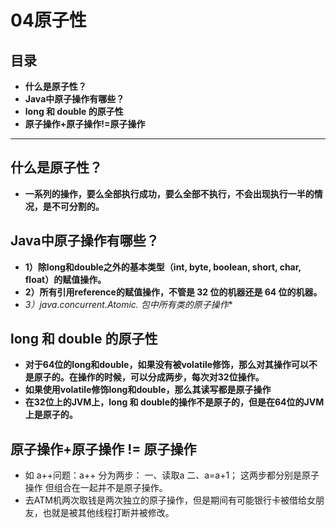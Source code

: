 # 04原子性

## 目录

- **什么是原子性？**
- **Java中原子操作有哪些？**
- **long 和 double 的原子性**
- **原子操作+原子操作!=原子操作**

------

## 什么是原子性？

- **一系列的操作，要么全部执行成功，要么全部不执行，不会出现执行一半的情况，是不可分割的。**

## Java中原子操作有哪些？

- **1）除long和double之外的基本类型（int, byte, boolean, short, char, float）的赋值操作。**
- **2）所有引用reference的赋值操作，不管是 32 位的机器还是 64 位的机器。**
- **3）java.concurrent.Atomic.* 包中所有类的原子操作**

## **long 和 double 的原子性**

-  **对于64位的long和double，如果没有被volatile修饰，那么对其操作可以不是原子的。在操作的时候，可以分成两步，每次对32位操作。** 
- **如果使用volatile修饰long和double，那么其读写都是原子操作** 
- **在32位上的JVM上，long 和 double的操作不是原子的，但是在64位的JVM上是原子的。**

## 原子操作+原子操作 != 原子操作

- 如 a++问题：a++ 分为两步：  一、读取a  二、a=a+1； 这两步都分别是原子操作 但组合在一起并不是原子操作。
- 去ATM机两次取钱是两次独立的原子操作，但是期间有可能银行卡被借给女朋友，也就是被其他线程打断并被修改。